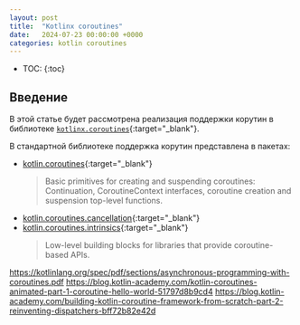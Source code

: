 ```yaml
---
layout: post
title:  "Kotlinx coroutines"
date:   2024-07-23 00:00:00 +0000
categories: kotlin coroutines
---
```


* TOC:
{:toc}

## Введение

В этой статье будет рассмотрена реализация поддержки корутин в библиотеке [`kotlinx.coroutines`](https://github.com/Kotlin/kotlinx.coroutines){:target="_blank"}.

В стандартной библиотеке поддержка корутин представлена в пакетах:

* [kotlin.coroutines](https://kotlinlang.org/api/core/kotlin-stdlib/kotlin.coroutines/){:target="_blank"}
  > Basic primitives for creating and suspending coroutines: Continuation, CoroutineContext interfaces, coroutine creation and suspension top-level functions.
* [kotlin.coroutines.cancellation](https://kotlinlang.org/api/core/kotlin-stdlib/kotlin.coroutines.cancellation/){:target="_blank"}
* [kotlin.coroutines.intrinsics](https://kotlinlang.org/api/core/kotlin-stdlib/kotlin.coroutines.intrinsics/){:target="_blank"}
  > Low-level building blocks for libraries that provide coroutine-based APIs.

https://kotlinlang.org/spec/pdf/sections/asynchronous-programming-with-coroutines.pdf
https://blog.kotlin-academy.com/kotlin-coroutines-animated-part-1-coroutine-hello-world-51797d8b9cd4
https://blog.kotlin-academy.com/building-kotlin-coroutine-framework-from-scratch-part-2-reinventing-dispatchers-bff72b82e42d
